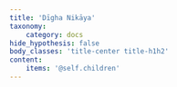```yaml
---
title: 'Dīgha Nikāya'
taxonomy:
    category: docs
hide_hypothesis: false
body_classes: 'title-center title-h1h2'
content:
    items: '@self.children'
---
```


